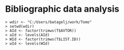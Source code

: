 # Bibliographic data analysis

```
> wdir <- "C:/Users/batagelj/work/Tomo"
> setwd(wdir)
> AId <- factor(trimws(T$AVTOR))
> aId <- levels(AId)
> WId <- factor(trimws(T$LIST.ID))
> wId <- levels(WId)

```
